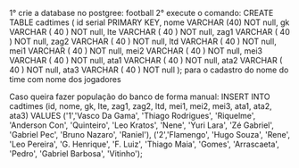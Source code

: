 1° crie a database no postgree: football
2° execute o comando: 
	CREATE TABLE cadtimes (
	id serial PRIMARY KEY,
	nome VARCHAR (40) NOT null,
	gk VARCHAR ( 40 ) NOT null,
	lte VARCHAR ( 40 ) NOT null,
	zag1 VARCHAR ( 40 ) NOT null,
	zag2 VARCHAR ( 40 ) NOT null,
	ltd VARCHAR ( 40 ) NOT null,
	mei1 VARCHAR ( 40 ) NOT null,
	mei2 VARCHAR ( 40 ) NOT null,
	mei3 VARCHAR ( 40 ) NOT null,
	ata1 VARCHAR ( 40 ) NOT null,
	ata2 VARCHAR ( 40 ) NOT null,
	ata3 VARCHAR ( 40 ) NOT null
); 
para o cadastro do nome do time com nome dos jogadores

Caso queira fazer população do banco de forma manual:
INSERT INTO cadtimes (id, nome, gk, lte, zag1, zag2, ltd, mei1, mei2, mei3, ata1, ata2, ata3)
VALUES 
	('1','Vasco Da Gama', 'Thiago Rodrigues', 'Riquelme', 'Anderson Con', 'Quinteiro', 'Leo Kratos', 'Nene', 'Yuri Lara', 'Zé Gabriel', 'Gabriel Pec', 'Bruno Nazaro', 'Raniel'),
	('2','Flamengo', 'Hugo Souza', 'Rene', 'Leo Pereira', 'G. Henrique', 'F. Luiz', 'Thiago Maia', 'Gomes', 'Arrascaeta', 'Pedro', 'Gabriel Barbosa', 'Vitinho');
	